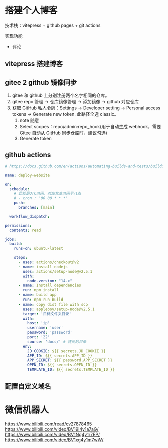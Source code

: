 # 搭建个人博客

技术栈：vitepress + github pages + git actions 

实现功能
- 评论


## vitepress 搭建博客


## gitee 2 github 镜像同步
1. gitee 和 github 上分别注册两个名字相同的仓库。
2. gitee repo 管理 -> 仓库镜像管理 -> 添加镜像 -> github 对应仓库
3. 获取 GitHub 私人令牌：Settings -> Developer setting -> Personal access tokens -> Generate new token. 此路径全选 classic。
   1. note 随意
   2. Select scopes：repo\admin:repo_hook(用于自动生成 webhook，需要 Gitee 自动从 GitHub 同步仓库时，建议勾选)
   3. Generate token

## github actions
```yml
# https://docs.github.com/en/actions/automating-builds-and-tests/building-and-testing-nodejs

name: deploy-website

on:
  schedule:
    # 此处是UTC时间，对应北京时间早八点
    # - cron : '00 00 * * *'
    push:
      branches: [main]

  workflow_dispatch:

permissions:
  contents: read

jobs:
  build:
    runs-on: ubuntu-latest

    steps:
      - uses: actions/checkout@v2
      - name: install nodejs
        uses: actions/setup-node@v2.5.1
        with:
          node-version: "14.x"
      - name: Install dependencies
        run: npm install
      - name: build app
        run: npm run build
      - name: copy dist file with scp
        uses: appleboy/setup-node@v2.5.1
        target: '目标文件夹目录'
        with: 
          host: 'ip'
          username: 'user'
          password: 'password'
          port: '22'
          source: 'docs/' # 拷贝的目录
        env:
          JD_COOKIE: ${{ secrets.JD_COOKIE }}
          APP_ID: ${{ secrets.APP_ID }}
          APP_SECRET: ${{ password.APP_SECRET }}
          OPEN_ID: ${{ secrets.OPEN_ID }}
          TEMPLATE_ID: ${{ secrets.TEMPLATE_ID }}
```

## 配置自定义域名


# 微信机器人
https://www.bilibili.com/read/cv27878465
https://www.bilibili.com/video/BV19i4y1a7aG/
https://www.bilibili.com/video/BV1Ng4y1r7EP/
https://www.bilibili.com/video/BV1xg4y1m7wW/